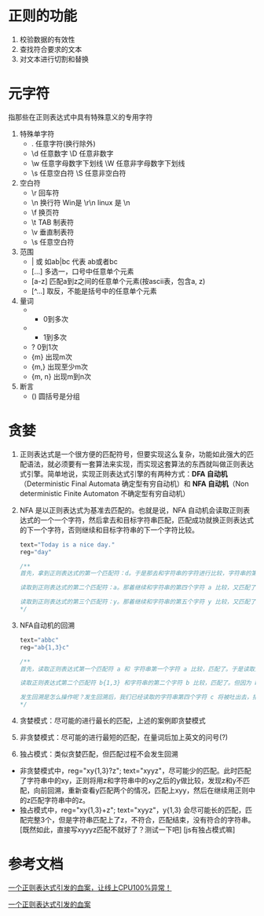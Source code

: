 # 正则的功能
1. 校验数据的有效性
2. 查找符合要求的文本
3. 对文本进行切割和替换 

# 元字符
指那些在正则表达式中具有特殊意义的专用字符
1. 特殊单字符
    * . 任意字符(换行除外)
    * \d 任意数字          \D 任意非数字
    * \w 任意字母数字下划线 \W 任意非字母数字下划线
    * \s 任意空白符        \S 任意非空白符
2. 空白符
    * \r 回车符
    * \n 换行符 Win是 \r\n linux 是 \n
    * \f 换页符
    * \t TAB 制表符
    * \v 垂直制表符
    * \s 任意空白符
3. 范围
    * | 或 如ab|bc 代表 ab或者bc
    * [...] 多选一，口号中任意单个元素
    * [a-z] 匹配a到z之间的任意单个元素(按ascii表，包含a, z)
    * [^...] 取反，不能是括号中的任意单个元素
4. 量词
    * * 0到多次
    * + 1到多次
    * ? 0到1次
    * {m} 出现m次
    * {m,} 出现至少m次
    * {m, n} 出现m到n次
5. 断言
    * () 圆括号是分组



# 贪婪

1. 正则表达式是一个很方便的匹配符号，但要实现这么复杂，功能如此强大的匹配语法，就必须要有一套算法来实现，而实现这套算法的东西就叫做正则表达式引擎。简单地说，实现正则表达式引擎的有两种方式：**DFA 自动机**（Deterministic Final Automata 确定型有穷自动机）和 **NFA 自动机**（Non deterministic Finite Automaton 不确定型有穷自动机）

2. NFA 是以正则表达式为基准去匹配的。也就是说，NFA 自动机会读取正则表达式的一个一个字符，然后拿去和目标字符串匹配，匹配成功就换正则表达式的下一个字符，否则继续和目标字符串的下一个字符比较。

   ```js
   text="Today is a nice day."
   reg="day"
   
   /**
   首先，拿到正则表达式的第一个匹配符：d。于是那去和字符串的字符进行比较，字符串的第一个字符是 T，不匹配，换下一个。第二个是 o，也不匹配，再换下一个。第三个是 d，匹配了，那么就读取正则表达式的第二个字符：a。
   
   读取到正则表达式的第二个匹配符：a。那着继续和字符串的第四个字符 a 比较，又匹配了。那么接着读取正则表达式的第三个字符：y。
   
   读取到正则表达式的第三个匹配符：y。那着继续和字符串的第五个字符 y 比较，又匹配了。尝试读取正则表达式的下一个字符，发现没有了，那么匹配结束。
   */
   ```

3. NFA自动机的回溯

   ```js
   text="abbc"
   reg="ab{1,3}c"
   
   /**
   首先，读取正则表达式第一个匹配符 a 和 字符串第一个字符 a 比较，匹配了。于是读取正则表达式第二个字符。
   
   读取正则表达式第二个匹配符 b{1,3} 和字符串的第二个字符 b 比较，匹配了。但因为 b{1,3} 表示 1-3 个 b 字符串，以及 NFA 自动机的贪婪特性（也就是说要尽可能多地匹配），所以此时并不会再去读取下一个正则表达式的匹配符，而是依旧使用 b{1,3} 和字符串的第三个字符 b 比较，发现还是匹配。于是继续使用 b{1,3} 和字符串的第四个字符 c 比较，发现不匹配了。此时就会发生回溯。
   
   发生回溯是怎么操作呢？发生回溯后，我们已经读取的字符串第四个字符 c 将被吐出去，指针回到第三个字符串的位置。之后，程序读取正则表达式的下一个操作符 c，读取当前指针的下一个字符 c 进行对比，发现匹配。于是读取下一个操作符，但这里已经结束了。
   */
   ```

4. 贪婪模式：尽可能的进行最长的匹配，上述的案例即贪婪模式

5. 非贪婪模式：尽可能的进行最短的匹配，在量词后加上英文的问号(?)

6. 独占模式：类似贪婪匹配，但匹配过程不会发生回溯

* 非贪婪模式中，reg="xy{1,3}?z"; text="xyyz"，尽可能少的匹配。此时匹配了字符串中的xy，正则将用z和字符串中的xy之后的y做比较，发现z和y不匹配，向前回溯，重新查看y匹配两个的情况，匹配上xyy，然后在继续用正则中的z匹配字符串中的z。
* 独占模式中，reg="xy{1,3}+z"; text="xyyz"，y{1,3} 会尽可能长的匹配，匹配完整3个，但是字符串匹配上了z，不符合，匹配结束，没有符合的字符串。[既然如此，直接写xyyyz匹配不就好了？测试一下吧] [js有独占模式嘛]



# 参考文档

[一个正则表达式引发的血案，让线上CPU100%异常！](https://zhuanlan.zhihu.com/p/38229530)

[一个正则表达式引发的血案](https://www.cnblogs.com/study-everyday/p/7426862.html)

